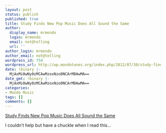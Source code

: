```yaml
---
layout: post
status: publish
published: true
title: Study Finds New Pop Music Does All Sound the Same
author:
  display_name: mrmondo
  login: mrmondo
  email: not@telling
  url: ''
author_login: mrmondo
author_email: not@telling
wordpress_id: 754
wordpress_url: http://wp.mondotunes.org/index.php/2012/07/30/study-finds-new-pop-music-does-all-sound-the-same/
date: !binary |-
  MjAxMi0wNy0zMCAwMzoxNzo0NCArMDAwMA==
date_gmt: !binary |-
  MjAxMi0wNy0zMCAwMzoxNzo0NCArMDAwMA==
categories:
- Mondo Music
tags: []
comments: []
---
```

<a href='http://entertainment.slashdot.org/story/12/07/30/0143228/study-finds-new-pop-music-does-all-sound-the-same'>Study Finds New Pop Music Does All Sound the Same</a>
<div class="link_description">
I couldn&#8217;t help but have a chuckle when I read this&#8230;
</div>
